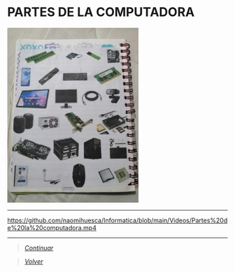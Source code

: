 # PARTES DE LA COMPUTADORA

<img src="https://github.com/naomihuesca/Informatica/blob/main/Imagenes/WhatsApp%20Image%202023-09-22%20at%2023.47.00%20(3).jpeg" height="400">

----

https://github.com/naomihuesca/Informatica/blob/main/Videos/Partes%20de%20la%20computadora.mp4

----

> [*Continuar*](Tarea1.4.md)

> [*Volver*](Tarea1.2.md) 
